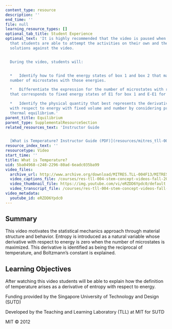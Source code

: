 ```yaml
---
content_type: resource
description: ''
end_time: ''
file: null
learning_resource_types: []
optional_tab_title: Student Experience
optional_text: 'It is highly recommended that the video is paused when prompted so
  that students are able to attempt the activities on their own and then check their
  solutions against the video.


  During the video, students will:


  *   Identify how to find the energy states of box 1 and box 2 that maximizes the
  number of microstates with those energies.

  *   Differentiate the expression for the number of microstates with respect to energy
  that corresponds to fixed energy states of E1 for box 1 and E-E1 for box 2.

  *   Identify the physical quantity that best represents the derivative of entropy
  with respect to energy with fixed volume and number by considering properties of
  thermal equilibrium.'
parent_title: Equilibrium
parent_type: SupplementalResourceSection
related_resources_text: 'Instructor Guide


  [What is Temperature? Instructor Guide (PDF)](resources/mitres_tll-004f13_temguide)'
resource_index_text: ''
resourcetype: Video
start_time: ''
title: What is Temperature?
uid: 5ba04968-c248-2296-80ad-6eadc035ba99
video_files:
  archive_url: http://www.archive.org/download/MITRES.TLL-004F13/MITRES_TLL-004F13_what_is_temperature_300k.mp4
  video_captions_file: /courses/res-tll-004-stem-concept-videos-fall-2013/6c1763613bd15f089beb42ac6650d5d7_eRZDD6Ypdc0.vtt
  video_thumbnail_file: https://img.youtube.com/vi/eRZDD6Ypdc0/default.jpg
  video_transcript_file: /courses/res-tll-004-stem-concept-videos-fall-2013/16dc0a9a8c37ac6c18faa679f7fdc115_eRZDD6Ypdc0.pdf
video_metadata:
  youtube_id: eRZDD6Ypdc0
---
```


Summary
-------

This video motivates the statistical mechanics approach through material structure and behavior. Entropy is introduced as a natural variable whose derivative with respect to energy is zero when the number of microstates is maximized. This derivative is identified as being the reciprocal of temperature, and Boltzmann’s constant is explained.

Learning Objectives
-------------------

After watching this video students will be able to explain how the definition of temperature arises as a derivative of entropy with respect to energy.

Funding provided by the Singapore University of Technology and Design (SUTD)

Developed by the Teaching and Learning Laboratory (TLL) at MIT for SUTD

MIT © 2012